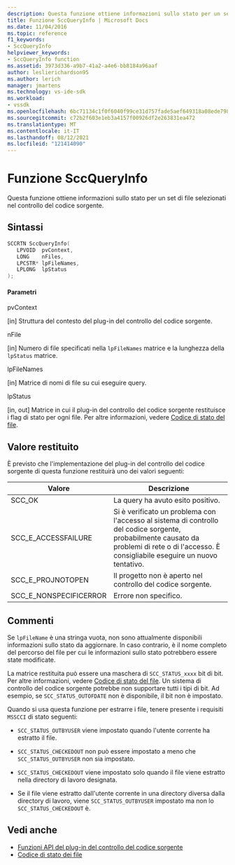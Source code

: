 ```yaml
---
description: Questa funzione ottiene informazioni sullo stato per un set di file selezionati nel controllo del codice sorgente.
title: Funzione SccQueryInfo | Microsoft Docs
ms.date: 11/04/2016
ms.topic: reference
f1_keywords:
- SccQueryInfo
helpviewer_keywords:
- SccQueryInfo function
ms.assetid: 3973d336-a9b7-41a2-a4e6-bb8184a96aaf
author: leslierichardson95
ms.author: lerich
manager: jmartens
ms.technology: vs-ide-sdk
ms.workload:
- vssdk
ms.openlocfilehash: 6bc71134c1f0f6040f99ce31d757fade5aef649318a08ede79898dd757d6b4bb
ms.sourcegitcommit: c72b2f603e1eb3a4157f00926df2e263831ea472
ms.translationtype: MT
ms.contentlocale: it-IT
ms.lasthandoff: 08/12/2021
ms.locfileid: "121414090"
---
```

# <a name="sccqueryinfo-function"></a>Funzione SccQueryInfo
Questa funzione ottiene informazioni sullo stato per un set di file selezionati nel controllo del codice sorgente.

## <a name="syntax"></a>Sintassi

```cpp
SCCRTN SccQueryInfo(
   LPVOID  pvContext,
   LONG    nFiles,
   LPCSTR* lpFileNames,
   LPLONG  lpStatus
);
```

#### <a name="parameters"></a>Parametri
 pvContext

[in] Struttura del contesto del plug-in del controllo del codice sorgente.

 nFile

[in] Numero di file specificati nella `lpFileNames` matrice e la lunghezza della `lpStatus` matrice.

 lpFileNames

[in] Matrice di nomi di file su cui eseguire query.

 lpStatus

[in, out] Matrice in cui il plug-in del controllo del codice sorgente restituisce i flag di stato per ogni file. Per altre informazioni, vedere [Codice di stato del file](../extensibility/file-status-code-enumerator.md).

## <a name="return-value"></a>Valore restituito
 È previsto che l'implementazione del plug-in del controllo del codice sorgente di questa funzione restituirà uno dei valori seguenti:

|Valore|Descrizione|
|-----------|-----------------|
|SCC_OK|La query ha avuto esito positivo.|
|SCC_E_ACCESSFAILURE|Si è verificato un problema con l'accesso al sistema di controllo del codice sorgente, probabilmente causato da problemi di rete o di l'accesso. È consigliabile eseguire un nuovo tentativo.|
|SCC_E_PROJNOTOPEN|Il progetto non è aperto nel controllo del codice sorgente.|
|SCC_E_NONSPECIFICERROR|Errore non specifico.|

## <a name="remarks"></a>Commenti
 Se `lpFileName` è una stringa vuota, non sono attualmente disponibili informazioni sullo stato da aggiornare. In caso contrario, è il nome completo del percorso del file per cui le informazioni sullo stato potrebbero essere state modificate.

 La matrice restituita può essere una maschera di `SCC_STATUS_xxxx` bit di bit. Per altre informazioni, vedere [Codice di stato del file](../extensibility/file-status-code-enumerator.md). Un sistema di controllo del codice sorgente potrebbe non supportare tutti i tipi di bit. Ad esempio, se `SCC_STATUS_OUTOFDATE` non è disponibile, il bit non è impostato.

 Quando si usa questa funzione per estrarre i file, tenere presente i requisiti `MSSCCI` di stato seguenti:

- `SCC_STATUS_OUTBYUSER` viene impostato quando l'utente corrente ha estratto il file.

- `SCC_STATUS_CHECKEDOUT` non può essere impostato a meno che `SCC_STATUS_OUTBYUSER` non sia impostato.

- `SCC_STATUS_CHECKEDOUT` viene impostato solo quando il file viene estratto nella directory di lavoro designata.

- Se il file viene estratto dall'utente corrente in una directory diversa dalla directory di lavoro, viene `SCC_STATUS_OUTBYUSER` impostato ma non lo `SCC_STATUS_CHECKEDOUT` è.

## <a name="see-also"></a>Vedi anche
- [Funzioni API del plug-in del controllo del codice sorgente](../extensibility/source-control-plug-in-api-functions.md)
- [Codice di stato dei file](../extensibility/file-status-code-enumerator.md)
